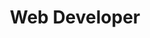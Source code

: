 ---
title: "Web Developer"
excerpt: "Web Developer at The University of Texas at Arlington, responsible for managing departmental web applications. Improved website-wide search query performance by over 90% using a caching mechanism."
collection: portfolio
date_range: "June 2023 - Present"
---